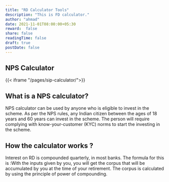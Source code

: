 ```yaml
---
title: "RD Calculator Tools"
description: "This is FD calculator."
author: "ahmad"
date: 2021-11-01T08:00:00+05:30
reward:  false
share: false
readingTime: false
draft: true
postDate: false
---
```


## NPS Calculator


{{< iframe "/pages/sip-calculator/">}}

## What is a NPS calculator?
NPS calculator can be used by anyone who is eligible to invest in the scheme. As per the NPS rules, any Indian citizen between the ages of 18 years and 60 years can invest in the scheme. The person will require complying with know-your-customer (KYC) norms to start the investing in the scheme.

## How the calculator works ?

Interest on RD is compounded quarterly, in most banks. The formula for this is :With the inputs given by you, you will get the corpus that will be accumulated by you at the time of your retirement. The corpus is calculated by using the principle of power of compounding.

